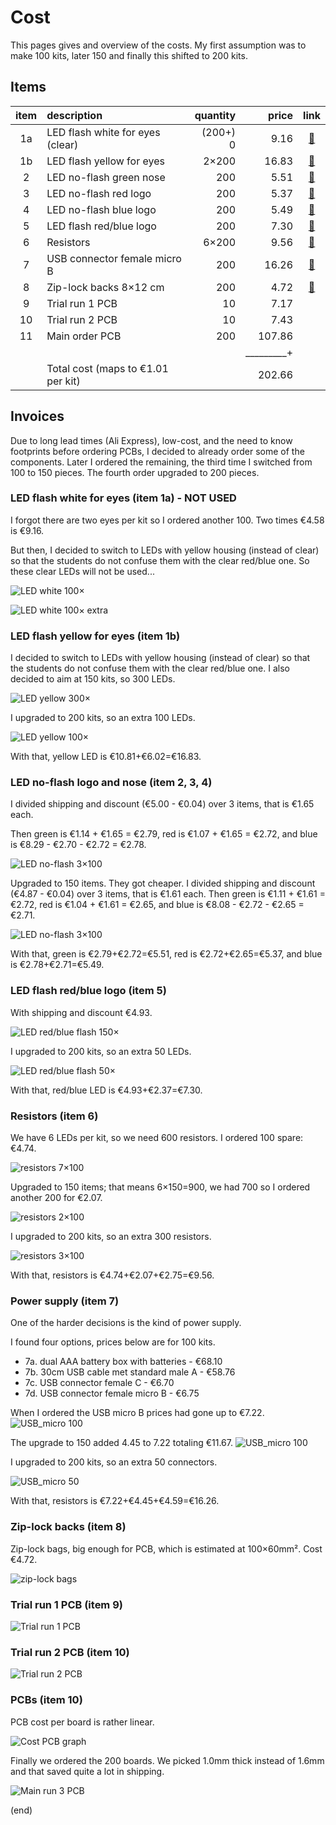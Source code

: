 # Cost

This pages gives and overview of the costs.
My first assumption was to make 100 kits, later 150 and finally this shifted to 200 kits.


## Items

|item| description                          | quantity |    price |                                                      link |
|:--:|:-------------------------------------|---------:|---------:|:---------------------------------------------------------:|
|  1a| LED flash white for eyes (clear)     | (200+) 0 |     9.16 |[🔗](https://www.aliexpress.com/item/1005003630965480.html)|
|  1b| LED flash yellow for eyes            |    2×200 |    16.83 |[🔗](https://www.aliexpress.com/item/1005003630965480.html)|
|  2 | LED no-flash green nose              |      200 |     5.51 |[🔗](https://www.aliexpress.com/item/1005005071977501.html)|
|  3 | LED no-flash red logo                |      200 |     5.37 |[🔗](https://www.aliexpress.com/item/1005005071977501.html)|
|  4 | LED no-flash blue logo               |      200 |     5.49 |[🔗](https://www.aliexpress.com/item/1005005071977501.html)|
|  5 | LED flash red/blue logo              |      200 |     7.30 |[🔗](https://www.aliexpress.com/item/1005003797732300.html)|
|  6 | Resistors                            |    6×200 |     9.56 |[🔗](https://www.aliexpress.com/item/1005002091320103.html)|
|  7 | USB connector female micro B         |      200 |    16.26 |[🔗](https://www.aliexpress.com/item/1005003803598713.html)|
|  8 | Zip-lock backs 8×12 cm               |      200 |     4.72 |[🔗](https://www.aliexpress.com/item/1005005297741601.html)|
|  9 | Trial run 1 PCB                      |       10 |     7.17 |                                                           |
| 10 | Trial run 2 PCB                      |       10 |     7.43 |                                                           |
| 11 | Main order PCB                       |      200 |   107.86 |                                                           |
|    |                                      |          |_________+|                                                           |
|    | Total cost (maps to €1.01 per kit)   |          |   202.66 |                                                           |



## Invoices

Due to long lead times (Ali Express), low-cost, and the need to know footprints
before ordering PCBs, I decided to already order some of the components.
Later I ordered the remaining, the third time I switched from 100 to 150 pieces.
The fourth order upgraded to 200 pieces.





### LED flash white for eyes (item 1a) - NOT USED

I forgot there are two eyes per kit so I ordered another 100.
Two times €4.58 is €9.16.

But then, I decided to switch to LEDs with yellow housing (instead of clear) 
so that the students do not confuse them with the clear red/blue one.
So these clear LEDs will not be used...

![LED white 100×](cost-led-white-100.png)

![LED white 100× extra](cost-led-white-100extra.png)





### LED flash yellow for eyes (item 1b)

I decided to switch to LEDs with yellow housing (instead of clear) so that the students do not confuse them with the clear red/blue one.
I also decided to aim at 150 kits, so 300 LEDs.

![LED yellow 300×](cost2-led-yellow-300.png)

I upgraded to 200 kits, so an extra 100 LEDs.

![LED yellow 100×](cost4-led-yellow-100.png)

With that, yellow LED is €10.81+€6.02=€16.83.





### LED no-flash logo and nose (item 2, 3, 4)

I divided shipping and discount (€5.00 - €0.04) over 3 items, that is €1.65 each.

Then green is €1.14 + €1.65 = €2.79, red is €1.07 + €1.65 = €2.72, 
and blue is €8.29 - €2.70 - €2.72 = €2.78.

![LED no-flash 3×100](cost-led-red-100-blue-100-green-100.png)



Upgraded to 150 items. They got cheaper.
I divided shipping and discount (€4.87 - €0.04) over 3 items, that is €1.61 each.
Then green is €1.11 + €1.61 = €2.72, red is €1.04 + €1.61 = €2.65, 
and blue is €8.08 - €2.72 - €2.65 = €2.71.


![LED no-flash 3×100](cost3-led-red-100-blue-100-green-100.png)


With that, green is €2.79+€2.72=€5.51, red is €2.72+€2.65=€5.37, and blue is €2.78+€2.71=€5.49.




### LED flash red/blue logo (item 5)

With shipping and discount €4.93.

![LED red/blue flash 150×](cost-led-redblue-150.png)

I upgraded to 200 kits, so an extra 50 LEDs.

![LED red/blue flash 50×](cost4-led-redblue-50.png)

With that, red/blue LED is €4.93+€2.37=€7.30.





### Resistors (item 6)

We have 6 LEDs per kit, so we need 600 resistors. I ordered 100 spare: €4.74.

![resistors 7×100](cost-R220-700.png)


Upgraded to 150 items; that means 6×150=900, we had 700 so I ordered another 200 for €2.07.

![resistors 2×100](cost3-R220-200.png)


I upgraded to 200 kits, so an extra 300 resistors.

![resistors 3×100](cost4-R220-300.png)

With that, resistors is €4.74+€2.07+€2.75=€9.56.




### Power supply (item 7)

One of the harder decisions is the kind of power supply.

I found four options, prices below are for 100 kits.

 - 7a. dual AAA battery box with batteries - €68.10
 - 7b. 30cm USB cable met standard male A - €58.76
 - 7c. USB connector female C - €6.70
 - 7d. USB connector female micro B  - €6.75

When I ordered the USB micro B prices had gone up to €7.22.
![USB_micro 100](cost2-usbmicro-100.png)


The upgrade to 150 added 4.45 to 7.22 totaling €11.67.
![USB_micro 100](cost3-usbmicro-50.png)


I upgraded to 200 kits, so an extra 50 connectors.

![USB_micro 50](cost4-usbmicro-50.png)

With that, resistors is €7.22+€4.45+€4.59=€16.26.





### Zip-lock backs (item 8)

Zip-lock bags, big enough for PCB, which is estimated at 100×60mm². Cost €4.72.

![zip-lock bags](cost2-ziplock-200.png)





### Trial run 1 PCB (item 9)

![Trial run 1 PCB](../order1/invoice.png)




### Trial run 2 PCB (item 10)

![Trial run 2 PCB](../order2/invoice.png)




### PCBs (item 10)


PCB cost per board is rather linear.

![Cost PCB graph](cost-pcb-graph.png)

Finally we ordered the 200 boards.
We picked 1.0mm thick instead of 1.6mm and that saved quite a lot in shipping.

![Main run 3 PCB](../order3/invoice.png)

(end)
 